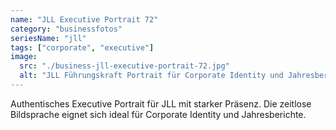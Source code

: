 ```yaml
---
name: "JLL Executive Portrait 72"
category: "businessfotos"
seriesName: "jll"
tags: ["corporate", "executive"]
image:
  src: "./business-jll-executive-portrait-72.jpg"
  alt: "JLL Führungskraft Portrait für Corporate Identity und Jahresberichte"
---
```


Authentisches Executive Portrait für JLL mit starker Präsenz. Die zeitlose Bildsprache eignet sich ideal für Corporate Identity und Jahresberichte.
